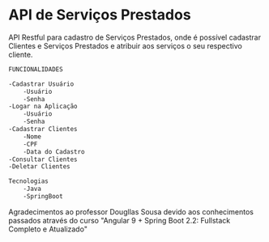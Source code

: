 # API de Serviços Prestados

API Restful para cadastro de Serviços Prestados, onde é possível cadastrar Clientes e Serviços Prestados e atribuir aos serviços o seu respectivo cliente.

```markdown
FUNCIONALIDADES
```

```markdown
-Cadastrar Usuário
	-Usuário
	-Senha
-Logar na Aplicação
	-Usuário
	-Senha
-Cadastrar Clientes
	-Nome
	-CPF
	-Data do Cadastro
-Consultar Clientes
-Deletar Clientes
```

```markdown
Tecnologias
	-Java
	-SpringBoot
```

Agradecimentos ao professor Dougllas Sousa devido aos conhecimentos passados através do curso "Angular 9 + Spring Boot 2.2: Fullstack Completo e Atualizado"
